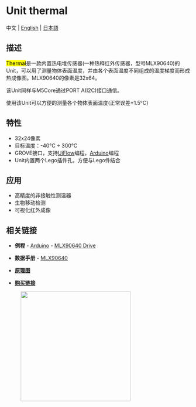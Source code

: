 # Unit thermal

中文 | [English](/en/product_documents/units/unit_thermal) | [日本語](ja/product_documents/units/unit_thermal)

## 描述

<mark>Thermal</mark>是一款内置热电堆传感器(一种热释红外传感器，型号MLX90640)的Unit，可以用了测量物体表面温度，并由各个表面温度不同组成的温度梯度而形成热成像图。MLX90640的像素是32x64。

该Unit同样与M5Core通过PORT A(I2C)接口通信。

使用该Unit可以方便的测量各个物体表面温度(正常误差±1.5°C)


## 特性

-  32x24像素
-  目标温度：-40°C ÷ 300°C
-  GROVE接口，支持[UiFlow](http://flow.m5stack.com)编程，[Arduino](http://www.arduino.cc)编程
-  Unit内置两个Lego插件孔，方便与Lego件结合

## 应用

-  高精度的非接触性测温器
-  生物移动检测
-  可视化红外成像

## 相关链接

-  **例程** - [Arduino](https://github.com/m5stack/M5Stack/tree/master/examples/Modules/MLX90640) - [MLX90640 Drive](https://github.com/melexis/mlx90640-library)

-  **数据手册** - [MLX90640](https://www.melexis.com/-/media/files/documents/datasheets/mlx90640-datasheet-melexis.pdf)
- **[原理图](https://github.com/m5stack/M5-Schematic/blob/master/Units/UNIT_THERMAL.pdf)**
-  **[购买链接](https://www.aliexpress.com/store/product/M5Stack-Official-New-Thermal-Camera-MLX90640-with-GROVE-I2C-Compatible-M5GO-FIRE-ESP32-Kit-Mini-Development/3226069_32918177644.html?spm=2114.12010615.8148356.2.4ad0717733LM7H)**

<figure>
    <img src="assets/img/product_pics/units/M5GO_Unit_thermal.png" height="300" width="300">
</figure>
